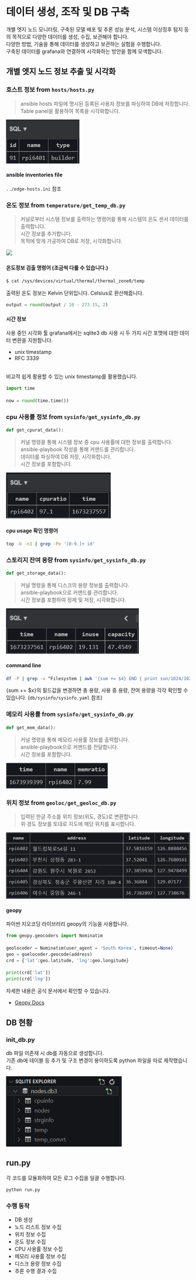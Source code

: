 # 데이터 생성, 조작 및 DB 구축
개별 엣지 노드 모니터링, 구축된 모델 배포 및 추론 성능 분석, 시스템 이상징후 탐지 등의 목적으로 다양한 데이터를 생성, 수집, 보관해야 합니다.<br>
다양한 방법, 기술을 통해 데이터를 생성하고 보관하는 실험을 수행합니다.<br>
구축된 데이터를 grafana와 연결하여 시각화하는 방안을 함께 모색합니다.

## 개별 엣지 노드 정보 추출 및 시각화

### 호스트 정보 from ```hosts/hosts.py```
>ansible hosts 파일에 명시된 등록된 사용자 정보를 파싱하여 DB에 저장합니다.<br>
>Table panel을 활용하여 목록을 시각화합니다.

![](./img4doc/nodes.png)

#### ansible inventories file
```../edge-hosts.ini``` 참조

### 온도 정보 from ```temperature/get_temp_db.py```
>커널로부터 시스템 정보를 출력하는 명령어를 통해 시스템의 온도 센서 데이터를 출력합니다.<br>
>시간 정보를 추가합니다.<br>
>목적에 맞게 가공하여 DB로 저장, 시각화합니다.

![](./img4doc/temp.png)

#### 온도정보 검출 명령어 (조금씩 다를 수 있습니다.)
```bash
$ cat /sys/devices/virtual/thermal/thermal_zone0/temp
```
출력된 온도 정보는 Kelvin 단위입니다. Celsius로 환산해줍니다.
```python
output = round(output / 10 - 273.15, 2)
```

#### 시간 정보
사용 중인 시각화 툴 grafana에서는 sqlite3 db 사용 시 두 가지 시간 포맷에 대한 데이터 변환을 지원합니다.
* unix timestamp
* RFC 3339
<br>
비교적 쉽게 활용할 수 있는 unix timestamp를 활용했습니다.

```python
import time

now = round(time.time())
```


### cpu 사용률 정보 from ```sysinfo/get_sysinfo_db.py```

```python
def get_cpurat_data():
```

>커널 명령을 통해 시스템 정보 중 cpu 사용률에 대한 정보를 출력합니다.<br>
>ansible-playbook 작성을 통해 커맨드를 관리합니다.<br>
>데이터를 파싱하여 DB 저장, 시각화합니다.<br>
>시간 정보를 포함합니다.

![](./img4doc/cpuinfo.png)

#### cpu usage 확인 명령어
```bash
top -b -n1 | grep -Po '[0-9.]+ id'
```


### 스토리지 잔여 용량 from ```sysinfo/get_sysinfo_db.py```

```python
def get_storage_data():
```

>커널 명령을 통해 디스크의 용량 정보를 출력합니다.<br>
>ansible-playbook으로 커맨드를 관리합니다.<br>
>시간 정보를 포함하여 정제 및 저장, 시각화합니다.

![](./img4doc/strginfo.png)

#### command line
```bash
df -P | grep -v ^Filesystem | awk '{sum += $4} END { print sun/1024/1024 }
```
{sum += $x}의 필드값을 변경하면 총 용량, 사용 중 용량, 잔여 용량을 각각 확인할 수 있습니다. (```db/sysinfo/sysinfo.yaml``` 참조)

### 메모리 사용률 from ```sysinfo/get_sysinfo_db.py```

```python
def get_mem_data():
```

>커널 명령을 통해 메모리 사용률 정보를 출력합니다.<br>
>ansible-playbook으로 커맨드를 전달합니다.<br>
>시간 정보를 포함합니다.

![](./img4doc/meminfo.png)

### 위치 정보 from ```geoloc/get_geoloc_db.py```
>입력된 한글 주소를 위치 정보(위도, 경도)로 변환합니다.<br>
>위·경도 정보를 토대로 지도에 해당 위치를 표시합니다.

![](./img4doc/location.png)

#### geopy
파이썬 지오코딩 라이브러리 geopy의 기능을 사용합니다.
```python
from geopy.geocoders import Nominatim

geolocoder = Nominatim(user_agent = 'South Korea', timeout=None)
geo = goelocoder.geocode(address)
crd = {'lat':geo.latitude, 'lng':geo.longitude}

print(crd['lat'])
print(crd['lng'])
```
자세한 내용은 공식 문서에서 확인할 수 있습니다.<br>
* [Geopy Docs](https://geopy.readthedocs.io/en/stable/)

## DB 현황
### init_db.py
db 파일 미존재 시 db를 자동으로 생성합니다.<br>
기존 db에 테이블 등 추가 및 구조 변경이 용이하도록 python 파일을 따로 제작했습니다.

![](./img4doc/db_tables.png)


## run.py
각 코드를 모듈화하여 모든 로그 수집을 일괄 수행합니다.<br>

```python
python run.py
```

### 수행 동작
- DB 생성
- 노드 리스트 정보 수집
- 위치 정보 수집
- 온도 정보 수집
- CPU 사용률 정보 수집
- 메모리 사용률 정보 수집
- 디스크 용량 정보 수집
- 추론 수행 결과 수집

